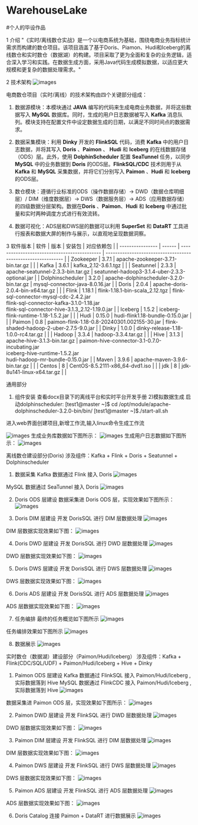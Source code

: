 # WarehouseLake
#个人的毕设作品

1 介绍
"《实时/离线数仓实战》是一个以电商系统为基础，围绕电商业务指标统计需求而构建的数仓项目。该项目涵盖了基于Doris、Piamon、Hudi和Iceberg的离线数仓和实时数仓（数据湖）的构建。项目采取了更为全面和复杂的业务逻辑，适合深入学习和实践。在数据生成方面，采用Java代码生成模拟数据，以适应更大规模和更复杂的数据处理需求。"

2 技术架构
![images](/images/图片1.png)

电商数仓项目（实时/离线）的技术架构由四个关键部分组成：

1. 数据源模块：本模块通过 **JAVA** 编写的代码来生成电商业务数据，并将这些数据写入 **MySQL** 数据库。同时，生成的用户日志数据被写入 **Kafka** 消息队列。模块支持在配置文件中设定数据生成的日期，以满足不同时间点的数据需求。

2. 数据采集模块：利用 **Dinky** 开发的 **FlinkSQL** 代码，消费 **Kafka** 中的用户日志数据，并将其写入 **Doris** 、**Paimon** 、 **Hudi** 和 **Iceberg** 的在线数据存储（ODS）层。此外，使用 **DolphinScheduler** 配置 **SeaTunnel** 任务，以同步 **MySQL** 中的业务数据到 **Doris** 的ODS层。**FlinkSQL/CDC** 技术则用于从 **Kafka** 和 **MySQL** 采集数据，并将它们分别写入 **Paimon** 、**Hudi** 和 **Iceberg** 的ODS层。

3. 数仓模块：遵循行业标准的ODS（操作数据存储）-> DWD（数据仓库明细层）/ DIM（维度数据层）-> DWS（数据服务层）-> ADS（应用数据存储）的四级数据分层架构。数据在**Doris** 、**Paimon**、**Hudi** 和 **Iceberg** 中通过批量和实时两种调度方式进行有效流转。

4. 数据可视化：ADS层和DWS层的数据可以利用 **SuperSet** 和 **DataRT** 工具进行报表和数据大屏的制作与展示，以直观地呈现数据洞察。

3 软件版本
| 软件             | 版本   | 安装包                                       | 对应依赖包                                                   |
| ---------------- | ------ | -------------------------------------------- | ------------------------------------------------------------ |
| Zookeeper        | 3.7.1  | apache-zookeeper-3.7.1-bin.tar.gz            |                                                              |
| Kafka            | 3.6.1  | kafka_2.12-3.6.1.tgz                         |                                                              |
| Seatunnel        | 2.3.3  | apache-seatunnel-2.3.3-bin.tar.gz            | seatunnel-hadoop3-3.1.4-uber-2.3.3-optional.jar              |
| Dolphinscheduler | 3.2.0  | apache-dolphinscheduler-3.2.0-bin.tar.gz     | mysql-connector-java-8.0.16.jar                              |
| Doris            | 2.0.4  | apache-doris-2.0.4-bin-x64.tar.gz            |                                                              |
| Flink            | 1.18.1 | flink-1.18.1-bin-scala_2.12.tgz              | flink-sql-connector-mysql-cdc-2.4.2.jar <br> flink-sql-connector-kafka-3.1.0-1.18.jar <br> flink-sql-connector-hive-3.1.3_2.12-1.19.0.jar |
| Iceberg          | 1.5.2  | iceberg-flink-runtime-1.18-1.5.2.jar         |                                                              |
| Hudi             | 0.15.0 | hudi-flink1.18-bundle-0.15.0.jar             |                                                              |
| Paimon           | 0.8    | paimon-flink-1.18-0.8-20240301.002155-30.jar | flink-shaded-hadoop-2-uber-2.7.5-9.0.jar                     |
| Dinky            | 1.0.0  | dinky-release-1.18-1.0.0-rc4.tar.gz          |                                                              |
| Hadoop           | 3.3.4  | hadoop-3.3.4.tar.gz                          |                                                              |
| Hive             | 3.1.3  | apache-hive-3.1.3-bin.tar.gz                 | paimon-hive-connector-3.1-0.7.0-incubating.jar  <br> iceberg-hive-runtime-1.5.2.jar  <br> hudi-hadoop-mr-bundle-0.15.0.jar |
| Maven            | 3.9.6  | apache-maven-3.9.6-bin.tar.gz                |                                                              |
| Centos           | 8      | CentOS-8.5.2111-x86_64-dvd1.iso              |                                                              |
| jdk          | 8      | jdk-8u141-linux-x64.tar.gz |                                                              |

通用部分
1) 组件安装
   查看docx目录下的离线平台和实时平台开发手册
2)模拟数据生成
启动dolphinscheduler:
[test1@master ~]$ cd /opt/module/apache-dolphinscheduler-3.2.0-bin/bin/
[test1@master ~]$./start-all.sh

进入web界面创建项目,新增工作流,输入linux命令生成工作流

![images](/images/图片2.png)
生成业务库数据如下图所示：
![images](/images/图片3.png)
生成用户日志数据如下图所示：
![images](/images/图片4.png)

离线数仓建设部分(Doris)
涉及组件：Kafka + Flink + Doris + Seatunnel + Dolphinscheduler
1) 数据采集
Kafka 数据通过 Flink 接入 Doris
![images](/images/图片5.png)

MySQL 数据通过 SeaTunnel 接入 Doris
![images](/images/图片6.png)

2) Doris ODS 层建设
数据采集进 Doris ODS 层，实现效果如下图所示：
![images](/images/图片7.png)

3) Doris DIM 层建设
开发 DorisSQL 进行 DIM 层数据处理
![images](/images/图片8.png)

DIM 层数据实现效果如下图：
![images](/images/图片9.png)


4) Doris DWD 层建设
开发 DorisSQL 进行 DWD 层数据处理
![images](/images/图片10.png)


DWD 层数据实现效果如下图：
![images](/images/图片11.png)

5) Doris DWS 层建设
开发 DorisSQL 进行 DWS 层数据处理
![images](/images/图片12.png)

DWS 层数据实现效果如下图：
![images](/images/图片13.png)

6) Doris ADS 层建设
开发 DorisSQL 进行 ADS 层数据处理
![images](/images/图片14.png)

ADS 层数据实现效果如下图：
![images](/images/图片15.png)


7) 任务编排
最终的任务概览如下图所示
![images](/images/图片16.png)

任务编排效果如下图所示
![images](/images/图片17.png)

8) 数据展示
![images](/images/图片18.png)

实时数仓（数据湖）建设部分（Paimon/Hudi/Iceberg）
涉及组件：Kafka + Flink(CDC/SQL/UDF) + Paimon/Hudi/Iceberg + Hive + Dinky
1) Paimon ODS 层建设
Kafka 数据通过 FlinkSQL 接入 Paimon/Hudi/Iceberg ,实际数据落到 Hive
MySQL 数据通过 FlinkCDC 接入 Paimon/Hudi/Iceberg ,实际数据落到 Hive
![images](/images/图片19.png)

数据采集进 Paimon ODS 层，实现效果如下图所示：
![images](/images/图片20.png)

2) Paimon DWD 层建设
开发 FlinkSQL 进行 DWD 层数据处理
![images](/images/图片21.png)

DWD 层数据实现效果如下图：
![images](/images/图片22.png)

3) Paimon DIM 层建设
开发 FlinkSQL 进行 DIM 层数据处理
![images](/images/图片23.png)

DIM 层数据实现效果如下图：
![images](/images/图片24.png)

4) Paimon DWS 层建设
开发 FlinkSQL 进行 DWS 层数据处理
![images](/images/图片25.png)

DWS 层数据实现效果如下图：
![images](/images/图片26.png)

5) Paimon ADS 层建设
开发 FlinkSQL 进行 ADS 层数据处理
![images](/images/图片27.png)

ADS 层数据实现效果如下图：
![images](/images/图片28.png)

6) Doris Catalog 连接 Paimon + DataRT 进行数据展示
![images](/images/图片29.png)




